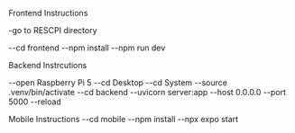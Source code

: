 Frontend Instructions

-go to RESCPI directory

--cd frontend
--npm install
--npm run dev

Backend Instrcutions

--open Raspberry Pi 5
--cd Desktop
--cd System
--source .venv/bin/activate
--cd backend
--uvicorn server:app --host 0.0.0.0 --port 5000 --reload

Mobile Instructions
--cd mobile
--npm install
--npx expo start

